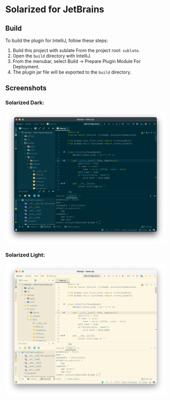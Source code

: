 # Solarized for JetBrains

## Build

To build the plugin for IntelliJ, follow these steps:

1. Build this project with sublate From the project root: `sublate`.
2. Open the `build` directory with IntelliJ.
3. From the menubar, select Build -> Prepare Plugin Module For Deployment.
4. The plugin jar file will be exported to the `build` directory.

## Screenshots

### Solarized Dark:

![Solarized Dark](screenshots/solarized-dark.png)

### Solarized Light:

![Solarized Light](screenshots/solarized-light.png)
